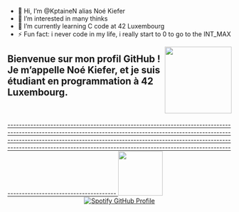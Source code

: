 - 👋 Hi, I’m @KptaineN alias Noé Kiefer
- 👀 I’m interested in many thinks 
- 🌱 I’m currently learning C code at 42 Luxembourg 
- ⚡ Fun fact: i never code in my life, i really start to 0 to go to the INT_MAX

<img src="https://media4.giphy.com/media/v1.Y2lkPTc5MGI3NjExMzdnczVyeXd1NWRpa2wxbjlzMWluMTFmbDhicWI4dnhjbXlpdXhkMCZlcD12MV9pbnRlcm5hbF9naWZfYnlfaWQmY3Q9Zw/lF8gToHOsG6xY454az/giphy.webp" align="right" width="150" style="margin-left: 10px;"/>

Bienvenue sur mon profil GitHub ! Je m’appelle Noé Kiefer, et je suis étudiant en programmation à 42 Luxembourg.
---------------------------------------------------------------------------------------------------------------------------------------------------------------------------------------------------------------------------------------------------------------------------------------------------------------------------------------------------------------------------------------------------------------------------------------------------------------------------------------------------------------------------------------------
<br clear="left"/>




<a href="https://discordapp.com/users/4ptaine" target="_blank">

<br clear="right"/>
--------------------------------------------------------------------------------------------------------------------------------------------------------------------------------------------------------------------------------------------------------------------------------------------------------------------------------------------------------------












<a href="https://profile.intra.42.fr/" target="_blank">
  <img src="https://i.giphy.com/3oKIPtjElfqwMOTbH2.webp" width="100"/>
</a>































































<div style="text-align: center;">
    <a href="https://github.com/kittinan/spotify-github-profile">
        <img src="https://spotify-github-profile.kittinanx.com/api/view?uid=noe_kif&cover_image=true&theme=default&show_offline=false&background_color=121212&interchange=false&bar_color_cover=true" alt="Spotify GitHub Profile">
    </a>
</div>















